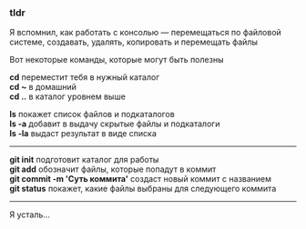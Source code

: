 ### tldr
Я вспомнил, как работать с консолью — перемещаться по файловой системе, создавать, удалять, копировать и перемещать файлы

Вот некоторые команды, которые могут быть полезны

**cd** переместит тебя в нужный каталог  
**cd \~** в домашний  
**cd ..** в каталог уровнем выше  

**ls** покажет список файлов и подкаталогов  
**ls -a** добавит в выдачу скрытые файлы и подкаталоги  
**ls -la** выдаст результат в виде списка

---

**git init** подготовит каталог для работы  
**git add** обозначит файлы, которые попадут в коммит  
**git commit -m 'Суть коммита'** создаст новый коммит с названием  
**git status** покажет, какие файлы выбраны для следующего коммита

---

Я усталь...